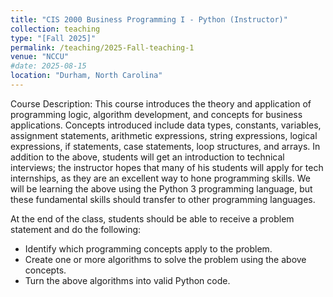 ```yaml
---
title: "CIS 2000 Business Programming I - Python (Instructor)"
collection: teaching
type: "[Fall 2025]"
permalink: /teaching/2025-Fall-teaching-1
venue: "NCCU"
#date: 2025-08-15
location: "Durham, North Carolina"
---
```

Course Description: 
This course introduces the theory and application of programming logic, algorithm development, and concepts for business applications. Concepts introduced include data types, constants, variables, assignment
statements, arithmetic expressions, string expressions, logical expressions, if statements, case statements, loop structures, and arrays. In addition to the above, students will get an introduction to technical interviews; the instructor hopes that many of his students will apply for tech internships, as they are an excellent way to hone programming skills. We will be learning the above using the Python 3 programming language, but these fundamental skills should transfer to other programming languages.

At the end of the class, students should be able to receive a problem statement and do the following:

- Identify which programming concepts apply to the problem.
- Create one or more algorithms to solve the problem using the above concepts.
- Turn the above algorithms into valid Python code.

